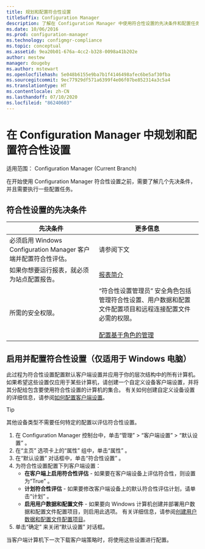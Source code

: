 ```yaml
---
title: 规划和配置符合性设置
titleSuffix: Configuration Manager
description: 了解在 Configuration Manager 中使用符合性设置的先决条件和配置任务。
ms.date: 10/06/2016
ms.prod: configuration-manager
ms.technology: configmgr-compliance
ms.topic: conceptual
ms.assetid: 9ea20b01-676a-4cc2-b328-0098a41b202e
author: mestew
manager: dougeby
ms.author: mstewart
ms.openlocfilehash: 5e048b6155e9ba7b1f4146498afec6be5af30fba
ms.sourcegitcommit: 9ec77929df571a6399f4e06f07be852314a3c5a4
ms.translationtype: HT
ms.contentlocale: zh-CN
ms.lasthandoff: 07/10/2020
ms.locfileid: "86240603"
---
```

# <a name="plan-for-and-configure-compliance-settings-in-configuration-manager"></a>在 Configuration Manager 中规划和配置符合性设置

适用范围：  Configuration Manager (Current Branch)

在开始使用 Configuration Manager 符合性设置之前，需要了解几个先决条件，并且需要执行一些配置任务。  

## <a name="prerequisites-for-compliance-settings"></a>符合性设置的先决条件  

|先决条件|更多信息|  
|------------------|----------------------|  
|必须启用 Windows Configuration Manager 客户端并配置符合性评估。|请参阅下文|  
|如果你想要运行报表，就必须为站点配置报告。|[报表简介](../../core/servers/manage/introduction-to-reporting.md)|  
|所需的安全权限。|“符合性设置管理员”  安全角色包括管理符合性设置、用户数据和配置文件配置项目和远程连接配置文件必需的权限。<br /><br /> [配置基于角色的管理](../../core/servers/deploy/configure/configure-role-based-administration.md)|  

##  <a name="enable-and-configure-compliance-settings-for-windows-pcs-only"></a>启用并配置符合性设置（仅适用于 Windows 电脑）  

此过程为符合性设置配置默认客户端设置并应用于你的层次结构中的所有计算机。 如果希望这些设置仅应用于某些计算机，请创建一个自定义设备客户端设置，并将其分配给包含要使用符合性设置的计算机的集合。 有关如何创建自定义设备设置的详细信息，请参阅[如何配置客户端设置](../../core/clients/deploy/configure-client-settings.md)。  

> [!TIP]  
>  其他设备类型不需要任何特定的配置以评估符合性设置。  

1.  在 Configuration Manager 控制台中，单击“管理”   > “客户端设置”   > “默认设置”  。  
2.  在“主页”  选项卡上的“属性”  组中，单击“属性”  。  
3.  在“默认设置”  对话框中，单击“符合性设置”  。  
4.  为符合性设置配置下列客户端设置：
    - **在客户端上启用符合性评估** - 如果要在客户端设备上评估符合性，则设置为“True”  。
    - **计划符合性评估** - 如果要修改客户端设备上的默认符合性评估计划，请单击“计划”  。
    - **启用用户数据和配置文件** - 如果要向 Windows 计算机创建并部署用户数据和配置文件配置项目，则启用此选项。 有关详细信息，请参阅[创建用户数据和配置文件配置项目](../deploy-use/create-remote-connection-profiles.md)。
5. 单击“确定”  来关闭“默认设置”  对话框。  

当客户端计算机下一次下载客户端策略时，将使用这些设置进行配置。  
